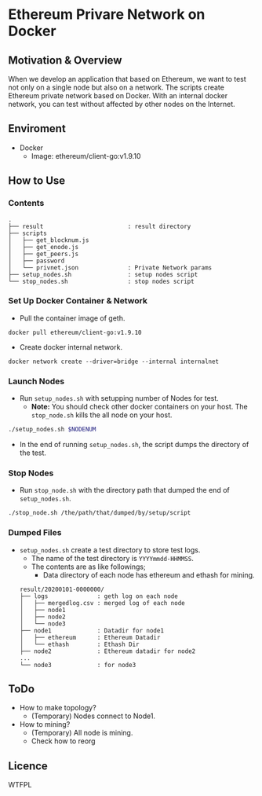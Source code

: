 # Ethereum Privare Network on Docker
## Motivation & Overview
When we develop an application that based on Ethereum, we want to test not only on a single node but also on a network. The scripts create Ethereum private network based on Docker. With an internal docker network, you can test without affected by other nodes on the Internet.

## Enviroment
- Docker
    - Image: ethereum/client-go:v1.9.10
## How to Use
### Contents
```
.
├── result                        : result directory
├── scripts
│   ├── get_blocknum.js
│   ├── get_enode.js
│   ├── get_peers.js
│   ├── password
│   └── privnet.json              : Private Network params
├── setup_nodes.sh                : setup nodes script
└── stop_nodes.sh                 : stop nodes script

```
### Set Up Docker Container & Network
- Pull the container image of geth.
```
docker pull ethereum/client-go:v1.9.10
```
- Create docker internal network.
```
docker network create --driver=bridge --internal internalnet
```
### Launch Nodes
- Run `setup_nodes.sh` with setupping number of Nodes for test.
    - **Note:** You should check other docker containers on your host. The `stop_node.sh` kills the all node on your host.
```sh
./setup_nodes.sh $NODENUM
```
- In the end of running `setup_nodes.sh`, the script dumps the directory of the test.
### Stop Nodes
- Run `stop_node.sh` with the directory path that dumped the end of `setup_nodes.sh`.
```
./stop_node.sh /the/path/that/dumped/by/setup/script
```
### Dumped Files
- `setup_nodes.sh` create a test directory to store test logs.
    - The name of the test directory is `YYYYmmdd-HHMMSS`.
    - The contents are as like followings;
        - Data directory of each node has ethereum and ethash for mining.
    ```
    result/20200101-0000000/
    ├── logs              : geth log on each node
    │   ├── mergedlog.csv : merged log of each node
    │   ├── node1
    │   ├── node2
    │   └── node3
    ├── node1             : Datadir for node1
    │   ├── ethereum      : Ethereum Datadir
    │   └── ethash        : Ethash Dir
    ├── node2             : Ethereum datadir for node2
    ...
    └── node3             : for node3
    ```

## ToDo
- How to make topology?
    - (Temporary) Nodes connect to Node1.
- How to mining?
    - (Temporary) All node is mining.
    - Check how to reorg
## Licence
WTFPL
